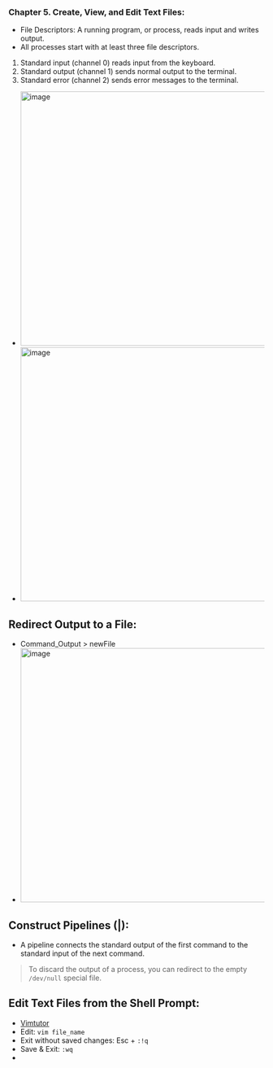 ### Chapter 5. Create, View, and Edit Text Files:
- File Descriptors: A running program, or process, reads input and writes output.
- All processes start with at least three file descriptors. 
1. Standard input (channel 0) reads input from the keyboard. 
2. Standard output (channel 1) sends normal output to the terminal. 
3. Standard error (channel 2) sends error messages to the terminal.
- <img width="500" alt="image" src="https://github.com/cybersome/Linux-octo/assets/40174034/abb92fd0-069e-4293-a937-efeaa289c45d">
- <img width="500" alt="image" src="https://github.com/cybersome/Linux-octo/assets/40174034/07abe697-05f7-4b6a-9cf4-88bb3df73a7f">


## Redirect Output to a File: 
- Command_Output > newFile
- <img width="500" alt="image" src="https://github.com/cybersome/Linux-octo/assets/40174034/f4ac0be4-746a-4e72-b2d7-a44cd759f3bf">

## Construct Pipelines (|):
- A pipeline connects the standard output of the first command to the standard input of the next command.

> To discard the output of a process, you can redirect to the empty `/dev/null` special file.

## Edit Text Files from the Shell Prompt:
- [Vimtutor](http://www2.geog.ucl.ac.uk/~plewis/teaching/unix/vimtutor)
- Edit: `vim file_name`
- Exit without saved changes: Esc + `:!q`
- Save & Exit: `:wq`
- 
